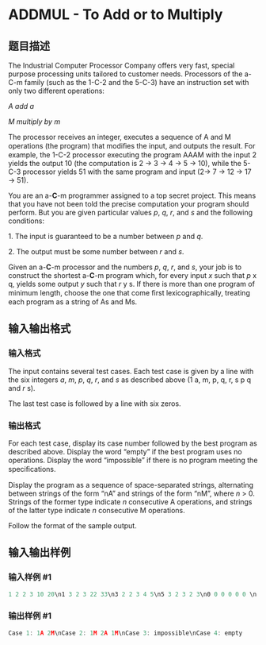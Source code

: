 # ADDMUL - To Add or to Multiply

## 题目描述

The Industrial Computer Processor Company offers very fast, special purpose processing units tailored to customer needs. Processors of the a-C-m family (such as the 1-C-2 and the 5-C-3) have an instruction set with only two different operations:

_A add a_

_M multiply by m_

The processor receives an integer, executes a sequence of A and M operations (the program) that modiﬁes the input, and outputs the result. For example, the 1-C-2 processor executing the program AAAM with the input 2 yields the output 10 (the computation is 2 → 3 → 4 → 5 → 10), while the 5-C-3 processor yields 51 with the same program and input (2→ 7 → 12 → 17 → 51).

You are an a-**C**-m programmer assigned to a top secret project. This means that you have not been told the precise computation your program should perform. But you are given particular values _p_, _q_, _r_, and _s_ and the following conditions:

1\. The input is guaranteed to be a number between _p_ and _q_.

2\. The output must be some number between _r_ and _s_.

Given an a-**C**-m processor and the numbers _p_, _q_, _r_, and _s_, your job is to construct the shortest a-**C**-m program which, for every input _x_ such that _p_ x q, yields some output _y_ such that _r_ y s. If there is more than one program of minimum length, choose the one that come ﬁrst lexicographically, treating each program as a string of As and Ms.

## 输入输出格式

### 输入格式

The input contains several test cases. Each test case is given by a line with the six integers _a_, _m_, _p_, _q_, _r_, and _s_ as described above (1 a, m, p, q, r, s p q and _r_ s).

The last test case is followed by a line with six zeros.

### 输出格式

For each test case, display its case number followed by the best program as described above. Display the word “empty” if the best program uses no operations. Display the word “impossible” if there is no program meeting the speciﬁcations.

Display the program as a sequence of space-separated strings, alternating between strings of the form “nA” and strings of the form “nM”, where _n_ > 0. Strings of the former type indicate _n_ consecutive A operations, and strings of the latter type indicate _n_ consecutive M operations.

Follow the format of the sample output.

## 输入输出样例

### 输入样例 #1

```cpp
1 2 2 3 10 20\n1 3 2 3 22 33\n3 2 2 3 4 5\n5 3 2 3 2 3\n0 0 0 0 0 0 \n
```


### 输出样例 #1

```cpp
Case 1: 1A 2M\nCase 2: 1M 2A 1M\nCase 3: impossible\nCase 4: empty
```


